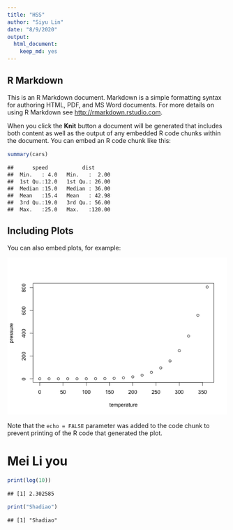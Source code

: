 ```yaml
---
title: "HSS"
author: "Siyu Lin"
date: "8/9/2020"
output: 
  html_document: 
    keep_md: yes
---
```




## R Markdown

This is an R Markdown document. Markdown is a simple formatting syntax for authoring HTML, PDF, and MS Word documents. For more details on using R Markdown see <http://rmarkdown.rstudio.com>.

When you click the **Knit** button a document will be generated that includes both content as well as the output of any embedded R code chunks within the document. You can embed an R code chunk like this:


```r
summary(cars)
```

```
##      speed           dist       
##  Min.   : 4.0   Min.   :  2.00  
##  1st Qu.:12.0   1st Qu.: 26.00  
##  Median :15.0   Median : 36.00  
##  Mean   :15.4   Mean   : 42.98  
##  3rd Qu.:19.0   3rd Qu.: 56.00  
##  Max.   :25.0   Max.   :120.00
```

## Including Plots

You can also embed plots, for example:

![](HSS_files/figure-html/pressure-1.png)<!-- -->

Note that the `echo = FALSE` parameter was added to the code chunk to prevent printing of the R code that generated the plot.

# Mei Li you

```r
print(log(10))
```

```
## [1] 2.302585
```

```r
print("Shadiao")
```

```
## [1] "Shadiao"
```

